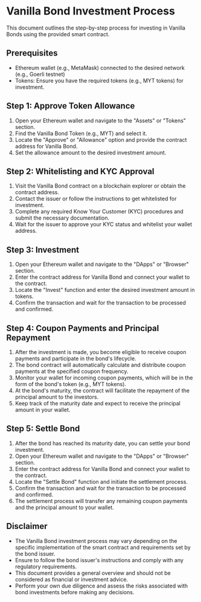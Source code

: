 # Vanilla Bond Investment Process

This document outlines the step-by-step process for investing in Vanilla Bonds using the provided smart contract.

## Prerequisites

- Ethereum wallet (e.g., MetaMask) connected to the desired network (e.g., Goerli testnet)
- Tokens: Ensure you have the required tokens (e.g., MYT tokens) for investment.

## Step 1: Approve Token Allowance

1. Open your Ethereum wallet and navigate to the "Assets" or "Tokens" section.
2. Find the Vanilla Bond Token (e.g., MYT) and select it.
3. Locate the "Approve" or "Allowance" option and provide the contract address for Vanilla Bond.
4. Set the allowance amount to the desired investment amount.

## Step 2: Whitelisting and KYC Approval

1. Visit the Vanilla Bond contract on a blockchain explorer or obtain the contract address.
2. Contact the issuer or follow the instructions to get whitelisted for investment.
3. Complete any required Know Your Customer (KYC) procedures and submit the necessary documentation.
4. Wait for the issuer to approve your KYC status and whitelist your wallet address.

## Step 3: Investment

1. Open your Ethereum wallet and navigate to the "DApps" or "Browser" section.
2. Enter the contract address for Vanilla Bond and connect your wallet to the contract.
3. Locate the "Invest" function and enter the desired investment amount in tokens.
4. Confirm the transaction and wait for the transaction to be processed and confirmed.

## Step 4: Coupon Payments and Principal Repayment

1. After the investment is made, you become eligible to receive coupon payments and participate in the bond's lifecycle.
2. The bond contract will automatically calculate and distribute coupon payments at the specified coupon frequency.
3. Monitor your wallet for incoming coupon payments, which will be in the form of the bond's token (e.g., MYT tokens).
4. At the bond's maturity, the contract will facilitate the repayment of the principal amount to the investors.
5. Keep track of the maturity date and expect to receive the principal amount in your wallet.

## Step 5: Settle Bond

1. After the bond has reached its maturity date, you can settle your bond investment.
2. Open your Ethereum wallet and navigate to the "DApps" or "Browser" section.
3. Enter the contract address for Vanilla Bond and connect your wallet to the contract.
4. Locate the "Settle Bond" function and initiate the settlement process.
5. Confirm the transaction and wait for the transaction to be processed and confirmed.
6. The settlement process will transfer any remaining coupon payments and the principal amount to your wallet.

## Disclaimer

- The Vanilla Bond investment process may vary depending on the specific implementation of the smart contract and requirements set by the bond issuer.
- Ensure to follow the bond issuer's instructions and comply with any regulatory requirements.
- This document provides a general overview and should not be considered as financial or investment advice.
- Perform your own due diligence and assess the risks associated with bond investments before making any decisions.

